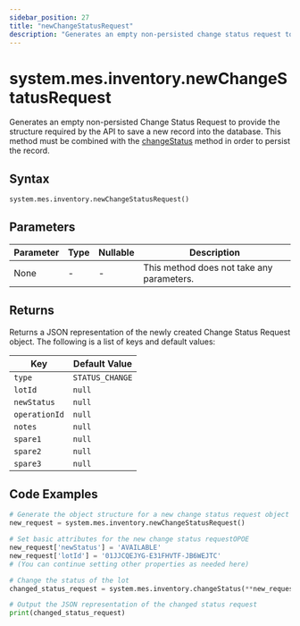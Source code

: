 ```yaml
---
sidebar_position: 27
title: "newChangeStatusRequest"
description: "Generates an empty non-persisted change status request to provide the structure to save a new record into the database."
---
```


# system.mes.inventory.newChangeStatusRequest

Generates an empty non-persisted Change Status Request to provide the structure required by the API to save a new record into the database.
This method must be combined with the [changeStatus](./change-status) method in order to persist the record.

## Syntax

```python
system.mes.inventory.newChangeStatusRequest()
```

## Parameters

| Parameter | Type | Nullable | Description                               |
|-----------|------|----------|-------------------------------------------|
| None      | -    | -        | This method does not take any parameters. |

## Returns

Returns a JSON representation of the newly created Change Status Request object. The following is a list of keys and default values:

| Key           | Default Value   |
|---------------|-----------------|
| `type`        | `STATUS_CHANGE` |
| `lotId`       | `null`          |
| `newStatus`   | `null`          |
| `operationId` | `null`          |
| `notes`       | `null`          |
| `spare1`      | `null`          |
| `spare2`      | `null`          |
| `spare3`      | `null`          |

## Code Examples

```python
# Generate the object structure for a new change status request object with no initial arguments
new_request = system.mes.inventory.newChangeStatusRequest()

# Set basic attributes for the new change status requestOPOE
new_request['newStatus'] = 'AVAILABLE'
new_request['lotId'] = '01JJCQEJYG-E31FHVTF-JB6WEJTC'
# (You can continue setting other properties as needed here)

# Change the status of the lot
changed_status_request = system.mes.inventory.changeStatus(**new_request)

# Output the JSON representation of the changed status request
print(changed_status_request)
```
